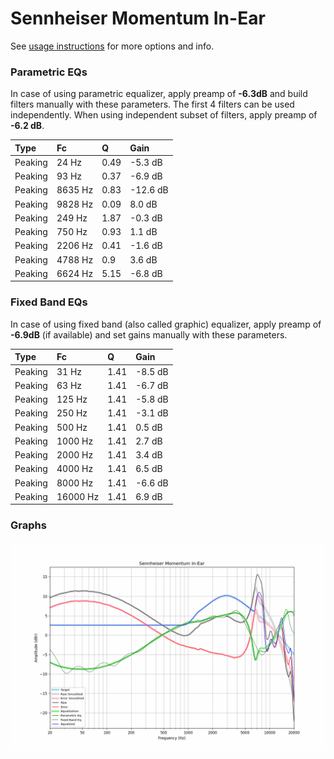 # Sennheiser Momentum In-Ear
See [usage instructions](https://github.com/jaakkopasanen/AutoEq#usage) for more options and info.

### Parametric EQs
In case of using parametric equalizer, apply preamp of **-6.3dB** and build filters manually
with these parameters. The first 4 filters can be used independently.
When using independent subset of filters, apply preamp of **-6.2 dB**.

| Type    | Fc      |    Q | Gain     |
|:--------|:--------|:-----|:---------|
| Peaking | 24 Hz   | 0.49 | -5.3 dB  |
| Peaking | 93 Hz   | 0.37 | -6.9 dB  |
| Peaking | 8635 Hz | 0.83 | -12.6 dB |
| Peaking | 9828 Hz | 0.09 | 8.0 dB   |
| Peaking | 249 Hz  | 1.87 | -0.3 dB  |
| Peaking | 750 Hz  | 0.93 | 1.1 dB   |
| Peaking | 2206 Hz | 0.41 | -1.6 dB  |
| Peaking | 4788 Hz | 0.9  | 3.6 dB   |
| Peaking | 6624 Hz | 5.15 | -6.8 dB  |

### Fixed Band EQs
In case of using fixed band (also called graphic) equalizer, apply preamp of **-6.9dB**
(if available) and set gains manually with these parameters.

| Type    | Fc       |    Q | Gain    |
|:--------|:---------|:-----|:--------|
| Peaking | 31 Hz    | 1.41 | -8.5 dB |
| Peaking | 63 Hz    | 1.41 | -6.7 dB |
| Peaking | 125 Hz   | 1.41 | -5.8 dB |
| Peaking | 250 Hz   | 1.41 | -3.1 dB |
| Peaking | 500 Hz   | 1.41 | 0.5 dB  |
| Peaking | 1000 Hz  | 1.41 | 2.7 dB  |
| Peaking | 2000 Hz  | 1.41 | 3.4 dB  |
| Peaking | 4000 Hz  | 1.41 | 6.5 dB  |
| Peaking | 8000 Hz  | 1.41 | -6.6 dB |
| Peaking | 16000 Hz | 1.41 | 6.9 dB  |

### Graphs
![](./Sennheiser%20Momentum%20In-Ear.png)